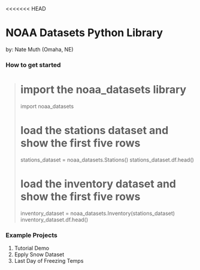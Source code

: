 <<<<<<< HEAD
# NOAA Datasets Python Library
by: Nate Muth (Omaha, NE)

### How to get started
> # import the noaa_datasets library
> import noaa_datasets
>
> # load the stations dataset and show the first five rows
> stations_dataset = noaa_datasets.Stations()
> stations_dataset.df.head()
>
> # load the inventory dataset and show the first five rows
> inventory_dataset = noaa_datasets.Inventory(stations_dataset)
> inventory_dataset.df.head()

### Example Projects
1. Tutorial Demo
1. Epply Snow Dataset
2. Last Day of Freezing Temps

